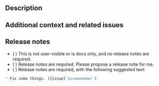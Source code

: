 <!-- Thank you for submitting a pull request! Find more information
at https://trino.io/development/process.html,
at https://trinodb.github.io/trino-gateway/development/#contributing
and contact us on #trino-gateway-dev in Slack. -->
<!-- Provide an overview for maintainers and reviewers. -->
## Description



<!-- Provide details that help an engineer who is unfamiliar with this part of the code. -->
## Additional context and related issues



<!-- Mark the appropriate option with an (x). Propose a release note if you can.
More info at https://trino.io/development/process#release-note -->
## Release notes

- ( ) This is not user-visible or is docs only, and no release notes are required.
- ( ) Release notes are required. Please propose a release note for me.
- ( ) Release notes are required, with the following suggested text:

```markdown
* Fix some things. ({issue}`issuenumber`)
```

